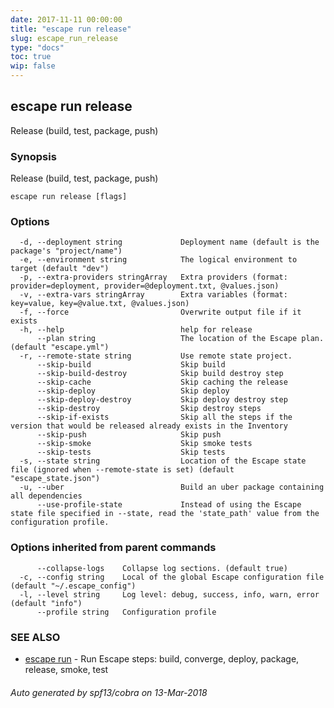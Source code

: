 ```yaml
---
date: 2017-11-11 00:00:00
title: "escape run release"
slug: escape_run_release
type: "docs"
toc: true
wip: false
---
```

## escape run release

Release (build, test, package, push)

### Synopsis


Release (build, test, package, push)

```
escape run release [flags]
```

### Options

```
  -d, --deployment string             Deployment name (default is the package's "project/name")
  -e, --environment string            The logical environment to target (default "dev")
  -p, --extra-providers stringArray   Extra providers (format: provider=deployment, provider=@deployment.txt, @values.json)
  -v, --extra-vars stringArray        Extra variables (format: key=value, key=@value.txt, @values.json)
  -f, --force                         Overwrite output file if it exists
  -h, --help                          help for release
      --plan string                   The location of the Escape plan. (default "escape.yml")
  -r, --remote-state string           Use remote state project.
      --skip-build                    Skip build
      --skip-build-destroy            Skip build destroy step
      --skip-cache                    Skip caching the release
      --skip-deploy                   Skip deploy
      --skip-deploy-destroy           Skip deploy destroy step
      --skip-destroy                  Skip destroy steps
      --skip-if-exists                Skip all the steps if the version that would be released already exists in the Inventory
      --skip-push                     Skip push
      --skip-smoke                    Skip smoke tests
      --skip-tests                    Skip tests
  -s, --state string                  Location of the Escape state file (ignored when --remote-state is set) (default "escape_state.json")
  -u, --uber                          Build an uber package containing all dependencies
      --use-profile-state             Instead of using the Escape state file specified in --state, read the 'state_path' value from the configuration profile.
```

### Options inherited from parent commands

```
      --collapse-logs    Collapse log sections. (default true)
  -c, --config string    Local of the global Escape configuration file (default "~/.escape_config")
  -l, --level string     Log level: debug, success, info, warn, error (default "info")
      --profile string   Configuration profile
```

### SEE ALSO
* [escape run](../escape_run/)	 - Run Escape steps: build, converge, deploy, package, release, smoke, test

###### Auto generated by spf13/cobra on 13-Mar-2018
